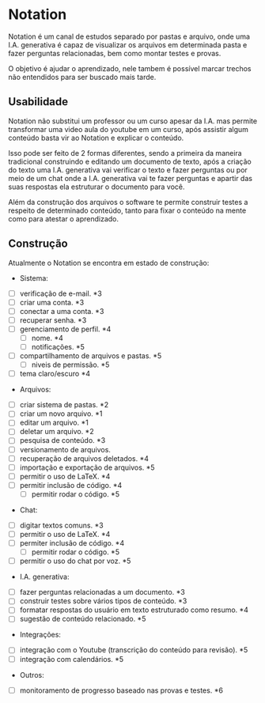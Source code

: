 # Notation

Notation é um canal de estudos separado por pastas e arquivo, onde uma I.A. generativa é capaz de visualizar os arquivos em determinada pasta e fazer perguntas relacionadas, bem como montar testes e provas.

O objetivo é ajudar o aprendizado, nele tambem é possível marcar trechos não entendidos para ser buscado mais tarde.

## Usabilidade

Notation não substitui um professor ou um curso apesar da I.A. mas permite transformar uma video aula do youtube em um curso, após assistir algum conteúdo basta vir ao Notation e explicar o conteúdo.

Isso pode ser feito de 2 formas diferentes, sendo a primeira da maneira tradicional construindo e editando um documento de texto, após a criação do texto uma I.A. generativa vai verificar o texto e fazer perguntas ou por meio de um chat onde a I.A. generativa vai te fazer perguntas e apartir das suas respostas ela estruturar o documento para você.

Além da construção dos arquivos o software te permite construir testes a respeito de determinado conteúdo, tanto para fixar o conteúdo na mente como para atestar o aprendizado.

## Construção

Atualmente o Notation se encontra em estado de construção:

- Sistema:
- [ ] verificação de e-mail. *3
- [ ] criar uma conta. *3
- [ ] conectar a uma conta. *3
- [ ] recuperar senha. *3
- [ ] gerenciamento de perfil. *4
    - [ ] nome. *4
    - [ ] notificações. *5
- [ ] compartilhamento de arquivos e pastas. *5
    - [ ] niveis de permissão. *5
- [ ] tema claro/escuro *4

- Arquivos:
- [ ] criar sistema de pastas. *2
- [ ] criar um novo arquivo. *1
- [ ] editar um arquivo. *1
- [ ] deletar um arquivo. *2
- [ ] pesquisa de conteúdo. *3
- [ ] versionamento de arquivos.
- [ ] recuperação de arquivos deletados. *4
- [ ] importação e exportação de arquivos. *5
- [ ] permitir o uso de LaTeX. *4
- [ ] permitir inclusão de código. *4
    - [ ] permitir rodar o código. *5

- Chat:
- [ ] digitar textos comuns. *3
- [ ] permitir o uso de LaTeX. *4
- [ ] permiter inclusão de código. *4
    - [ ] permitir rodar o código. *5
- [ ] permitir o uso do chat por voz. *5

- I.A. generativa:
- [ ] fazer perguntas relacionadas a um documento. *3
- [ ] construir testes sobre vários tipos de conteúdo. *3
- [ ] formatar respostas do usuário em texto estruturado como resumo. *4
- [ ] sugestão de conteúdo relacionado. *5

- Integrações:
- [ ] integração com o Youtube (transcrição do conteúdo para revisão). *5
- [ ] integração com calendários. *5

- Outros:
- [ ] monitoramento de progresso baseado nas provas e testes. *6